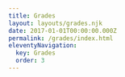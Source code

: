 ```yaml
---
title: Grades
layout: layouts/grades.njk
date: 2017-01-01T00:00:00.000Z
permalink: /grades/index.html
eleventyNavigation:
  key: Grades
  order: 3
---
```


